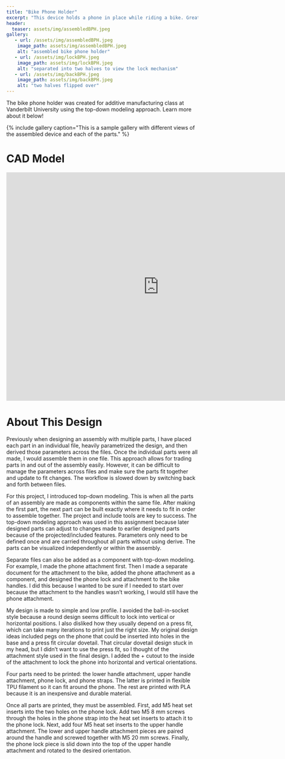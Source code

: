 ```yaml
---
title: "Bike Phone Holder"
excerpt: "This device holds a phone in place while riding a bike. Great to use for directions!"
header: 
  teaser: assets/img/assembledBPH.jpeg
gallery:
   - url: /assets/img/assembledBPH.jpeg
    image_path: assets/img/assembledBPH.jpeg
    alt: "assembled bike phone holder"
   - url: /assets/img/lockBPH.jpeg
    image_path: assets/img/lockBPH.jpeg
    alt: "separated into two halves to view the lock mechanism"
   - url: /assets/img/backBPH.jpeg
    image_path: assets/img/backBPH.jpeg
    alt: "two halves flipped over"
---
```


The bike phone holder was created for additive manufacturing class at Vanderbilt University using the top-down modeling approach. Learn more about it below! 

{% include gallery caption="This is a sample gallery with different views of the assembled device and each of the parts." %}

# CAD Model 

<iframe src="https://vanderbilt643.autodesk360.com/shares/public/SH512d4QTec90decfa6e2ddcd9cad9ad7619?mode=embed" width="800" height="600" allowfullscreen="true" webkitallowfullscreen="true" mozallowfullscreen="true"  frameborder="0"></iframe>

# About This Design 

Previously when designing an assembly with multiple parts, I have placed each part in an individual file, heavily parametrized the design, and then derived those parameters across the files. Once the individual parts were all made, I would assemble them in one file. This approach allows for trading parts in and out of the assembly easily. However, it can be difficult to manage the parameters across files and make sure the parts fit together and update to fit changes. The workflow is slowed down by switching back and forth between files. 

For this project, I introduced top-down modeling. This is when all the parts of an assembly are made as components within the same file. After making the first part, the next part can be built exactly where it needs to fit in order to assemble together. The project and include tools are key to success. The top-down modeling approach was used in this assignment because later designed parts can adjust to changes made to earlier designed parts because of the projected/included features. Parameters only need to be defined once and are carried throughout all parts without using derive. The parts can be visualized independently or within the assembly. 

Separate files can also be added as a component with top-down modeling. For example, I made the phone attachment first. Then I made a separate document for the attachment to the bike, added the phone attachment as a component, and designed the phone lock and attachment to the bike handles. I did this because I wanted to be sure if I needed to start over because the attachment to the handles wasn’t working, I would still have the phone attachment. 

My design is made to simple and low profile. I avoided the ball-in-socket style because a round design seems difficult to lock into vertical or horizontal positions. I also disliked how they usually depend on a press fit, which can take many iterations to print just the right size. My original design ideas included pegs on the phone that could be inserted into holes in the base and a press fit circular dovetail. That circular dovetail design stuck in my head, but I didn’t want to use the press fit, so I thought of the attachment style used in the final design. I added the + cutout to the inside of the attachment to lock the phone into horizontal and vertical orientations. 

Four parts need to be printed: the lower handle attachment, upper handle attachment, phone lock, and phone straps. The latter is printed in flexible TPU filament so it can fit around the phone. The rest are printed with PLA because it is an inexpensive and durable material. 

Once all parts are printed, they must be assembled. First, add M5 heat set inserts into the two holes on the phone lock. Add two M5 8 mm screws through the holes in the phone strap into the heat set inserts to attach it to the phone lock. Next, add four M5 heat set inserts to the upper handle attachment. The lower and upper handle attachment pieces are paired around the handle and screwed together with M5 20 mm screws. Finally, the phone lock piece is slid down into the top of the upper handle attachment and rotated to the desired orientation. 
